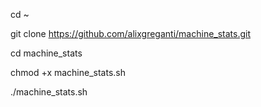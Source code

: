 cd ~

git clone https://github.com/alixgreganti/machine_stats.git

cd machine_stats

chmod +x machine_stats.sh

./machine_stats.sh
